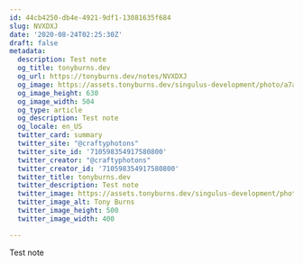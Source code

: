 ```yaml
---
id: 44cb4250-db4e-4921-9df1-13081635f684
slug: NVXDXJ
date: '2020-08-24T02:25:30Z'
draft: false
metadata:
  description: Test note
  og_title: tonyburns.dev
  og_url: https://tonyburns.dev/notes/NVXDXJ
  og_image: https://assets.tonyburns.dev/singulus-development/photo/a7aaf33dbd0b584a47dea1fc1b3a9bbf.jpeg
  og_image_height: 630
  og_image_width: 504
  og_type: article
  og_description: Test note
  og_locale: en_US
  twitter_card: summary
  twitter_site: "@craftyphotons"
  twitter_site_id: '710598354917580800'
  twitter_creator: "@craftyphotons"
  twitter_creator_id: '710598354917580800'
  twitter_title: tonyburns.dev
  twitter_description: Test note
  twitter_image: https://assets.tonyburns.dev/singulus-development/photo/7502d1526646abf03deb056888635686.jpeg
  twitter_image_alt: Tony Burns
  twitter_image_height: 500
  twitter_image_width: 400

---
```


Test note
